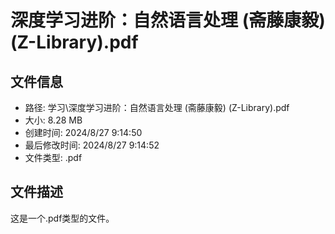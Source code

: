 ﻿# 深度学习进阶：自然语言处理 (斋藤康毅) (Z-Library).pdf

## 文件信息
- 路径: 学习\深度学习进阶：自然语言处理 (斋藤康毅) (Z-Library).pdf
- 大小: 8.28 MB
- 创建时间: 2024/8/27 9:14:50
- 最后修改时间: 2024/8/27 9:14:52
- 文件类型: .pdf

## 文件描述
这是一个.pdf类型的文件。

